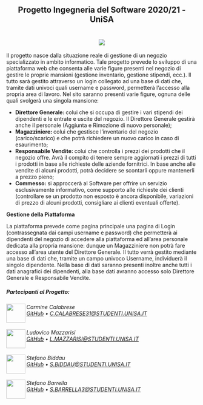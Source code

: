 <h2 align="center">Progetto Ingegneria del Software 2020/21 - UniSA</h2>
<h1 align="center"><img src ="https://i.imgur.com/zCZ8NWT.png"></h1>

<p> Il progetto nasce dalla situazione reale di gestione di un negozio specializzato in ambito informatico. Tale progetto prevede lo sviluppo di una piattaforma web che consenta alle varie figure presenti nel negozio di gestire le proprie mansioni (gestione inventario, gestione stipendi, ecc.). Il tutto sarà gestito attraverso un login collegato ad una base di dati che, tramite dati univoci quali username e password, permetterà l’accesso alla propria area di lavoro.
Nel sito saranno presenti varie figure, ognuna delle quali svolgerà una singola mansione: </p>

<ul> 
  <li><b>Direttore Generale: </b> colui che si occupa di gestire i vari stipendi dei dipendenti e le entrate e uscite del negozio. Il Direttore Generale gestirà anche il personale (Aggiunta e Rimozione di nuovo personale);
  </li>
  <li><b>Magazziniere: </b> colui che gestisce l’inventario del negozio (carico/scarico) e che potrà richiedere un nuovo carico in caso di esaurimento;</li>
  <li><b>Responsabile Vendite: </b> colui che controlla i prezzi dei prodotti che il negozio offre. Avrà il compito di tenere sempre aggiornati i prezzi di tutti i prodotti in base alle richieste delle aziende fornitrici. In base anche alle vendite di alcuni prodotti, potrà decidere se scontarli oppure mantenerli a prezzo pieno;</li>
  <li><b>Commesso: </b> si approccerà al Software per offrire un servizio esclusivamente informativo, come supporto alle richieste dei clienti (controllare se un prodotto non esposto è ancora disponibile, variazioni di prezzo di alcuni prodotti, consigliare ai clienti eventuali offerte).</li>

</ul>

<p></p> <b>Gestione della Piattaforma</b>

La piattaforma prevede come pagina principale una pagina di Login (contrassegnata dai campi username e password) che permetterà ai dipendenti del negozio di accedere alla piattaforma ed all’area personale dedicata alla propria mansione: dunque un Magazziniere non potrà fare accesso all’area utente del Direttore Generale. Il tutto verrà gestito mediante una base di dati che, tramite un campo univoco Username, individuerà il singolo dipendente. Nella base di dati saranno presenti inoltre anche tutti i dati anagrafici dei dipendenti, alla base dati avranno accesso solo Direttore Generale e Responsabile Vendite.
</p>


##### Partecipanti al Progetto:

<img src="https://avatars0.githubusercontent.com/u/45242806?s=460&u=13627eefbe4796c3cf50d081af64708094426b0b&v=4" height="50" align="left">
<h6>
  Carmine Calabrese
   <br><a href="https://github.com/Carmineh">GitHub</a>
  • <a href="mailto:C.CALABRESE31@STUDENTI.UNISA.IT">C.CALABRESE31@STUDENTI.UNISA.IT</a> 
  
</h6>

<img src="https://avatars1.githubusercontent.com/u/72300425?s=460&u=28922257abcc47ad72f1c4e7d7cdc111df76f961&v=4" height="50" align="left">
<h6>
  Ludovico Mazzarisi<br/>
  <a href="https://github.com/modul31">GitHub</a>
  • <a href="mailto:L.MAZZARISI@STUDENTI.UNISA.IT">L.MAZZARISI@STUDENTI.UNISA.IT</a>
</h6>

<img src="https://avatars0.githubusercontent.com/u/44703164?s=460&u=7cc94b0ac65ab5a8467e834902a6d625286e9703&v=4" height="50" align="left">
<h6>
  Stefano Biddau<br/>
  <a href="https://github.com/stefanBerau">GitHub</a>
  • <a href="mailto:S.BIDDAU@STUDENTI.UNISA.IT	">S.BIDDAU@STUDENTI.UNISA.IT	</a> 
</h6>

<img src ="https://avatars2.githubusercontent.com/u/72301452?s=400&v=4" height="50" align="left">
<h6>
Stefano Barrella</br>
<a href = "https://github.com/StefanoBarrella">GitHub</a>
• <a href="mailto:S.BARRELLA3@STUDENTI.UNISA.IT  ">S.BARRELLA3@STUDENTI.UNISA.IT  </a>
</h6>


